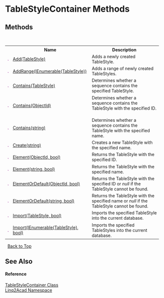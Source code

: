 # TableStyleContainer Methods
 

## Methods
&nbsp;<table><tr><th></th><th>Name</th><th>Description</th></tr><tr><td>![Public method](media/pubmethod.gif "Public method")</td><td><a href="M_Linq2Acad_TableStyleContainer_Add.md">Add(TableStyle)</a></td><td>
Adds a newly created TableStyle.
&nbsp;</tr><tr><td>![Public method](media/pubmethod.gif "Public method")</td><td><a href="M_Linq2Acad_TableStyleContainer_AddRange.md">AddRange(IEnumerable(TableStyle))</a></td><td>
Adds a range of newly created TableStyles.
&nbsp;</tr><tr><td>![Public method](media/pubmethod.gif "Public method")</td><td><a href="M_Linq2Acad_TableStyleContainer_Contains_1.md">Contains(TableStyle)</a></td><td>
Determines whether a sequence contains the specified TableStyle.
&nbsp;</tr><tr><td>![Public method](media/pubmethod.gif "Public method")</td><td><a href="M_Linq2Acad_TableStyleContainer_Contains.md">Contains(ObjectId)</a></td><td>
Determines whether a sequence contains the TableStyle with the specified ID.
&nbsp;</tr><tr><td>![Public method](media/pubmethod.gif "Public method")</td><td><a href="M_Linq2Acad_TableStyleContainer_Contains_2.md">Contains(string)</a></td><td>
Determines whether a sequence contains the TableStyle with the specified name.
&nbsp;</tr><tr><td>![Public method](media/pubmethod.gif "Public method")</td><td><a href="M_Linq2Acad_TableStyleContainer_Create.md">Create(string)</a></td><td>
Creates a new TableStyle with the specified name.
&nbsp;</tr><tr><td>![Public method](media/pubmethod.gif "Public method")</td><td><a href="M_Linq2Acad_TableStyleContainer_Element.md">Element(ObjectId, bool)</a></td><td>
Returns the TableStyle with the specified ID.
&nbsp;</tr><tr><td>![Public method](media/pubmethod.gif "Public method")</td><td><a href="M_Linq2Acad_TableStyleContainer_Element_1.md">Element(string, bool)</a></td><td>
Returns the TableStyle with the specified name.
&nbsp;</tr><tr><td>![Public method](media/pubmethod.gif "Public method")</td><td><a href="M_Linq2Acad_TableStyleContainer_ElementOrDefault.md">ElementOrDefault(ObjectId, bool)</a></td><td>
Returns the TableStyle with the specified ID or <i>null</i> if the TableStyle cannot be found.
&nbsp;</tr><tr><td>![Public method](media/pubmethod.gif "Public method")</td><td><a href="M_Linq2Acad_TableStyleContainer_ElementOrDefault_1.md">ElementOrDefault(string, bool)</a></td><td>
Returns the TableStyle with the specified name or <i>null</i> if the TableStyle cannot be found.
&nbsp;</tr><tr><td>![Public method](media/pubmethod.gif "Public method")</td><td><a href="M_Linq2Acad_TableStyleContainer_Import_1.md">Import(TableStyle, bool)</a></td><td>
Imports the specified TableStyle into the current database.
&nbsp;</tr><tr><td>![Public method](media/pubmethod.gif "Public method")</td><td><a href="M_Linq2Acad_TableStyleContainer_Import.md">Import(IEnumerable(TableStyle), bool)</a></td><td>
Imports the specified TableStyles into the current database.
&nbsp;</tr></table>&nbsp;
<a href="#tablestylecontainer-methods">Back to Top</a>

## See Also


#### Reference
<a href="T_Linq2Acad_TableStyleContainer.md">TableStyleContainer Class</a><br /><a href="N_Linq2Acad.md">Linq2Acad Namespace</a><br />
